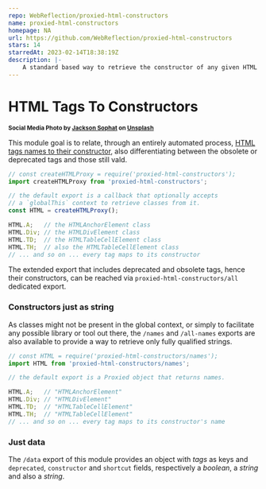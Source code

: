 ```yaml
---
repo: WebReflection/proxied-html-constructors
name: proxied-html-constructors
homepage: NA
url: https://github.com/WebReflection/proxied-html-constructors
stars: 14
starredAt: 2023-02-14T18:38:19Z
description: |-
    A standard based way to retrieve the constructor of any given HTML tag name.
---
```


# HTML Tags To Constructors

<sup>**Social Media Photo by [Jackson Sophat](https://unsplash.com/@jacksonsophat) on [Unsplash](https://unsplash.com/)**</sup>

This module goal is to relate, through an entirely automated process, [HTML tags names to their constructor](https://developer.mozilla.org/en-US/docs/Web/HTML/Element), also differentiating between the obsolete or deprecated tags and those still vald.

```js
// const createHTMLProxy = require('proxied-html-constructors');
import createHTMLProxy from 'proxied-html-constructors';

// the default export is a callback that optionally accepts
// a `globalThis` context to retrieve classes from it.
const HTML = createHTMLProxy();

HTML.A;   // the HTMLAnchorElement class
HTML.Div; // the HTMLDivElement class
HTML.TD;  // the HTMLTableCellElement class
HTML.TH;  // also the HTMLTableCellElement class
// ... and so on ... every tag maps to its constructor
```

The extended export that includes deprecated and obsolete tags, hence their constructors, can be reached via `proxied-html-constructors/all` dedicated export.

### Constructors just as string

As classes might not be present in the global context, or simply to facilitate any possible library or tool out there, the `/names` and `/all-names` exports are also available to provide a way to retrieve only fully qualified strings.

```js
// const HTML = require('proxied-html-constructors/names');
import HTML from 'proxied-html-constructors/names';

// the default export is a Proxied object that returns names.

HTML.A;   // "HTMLAnchorElement"
HTML.Div; // "HTMLDivElement"
HTML.TD;  // "HTMLTableCellElement"
HTML.TH;  // "HTMLTableCellElement"
// ... and so on ... every tag maps to its constructor's name
```

### Just data

The `/data` export of this module provides an object with *tags* as keys and `deprecated`, `constructor` and `shortcut` fields, respectively a *boolean*, a *string* and also a *string*.

